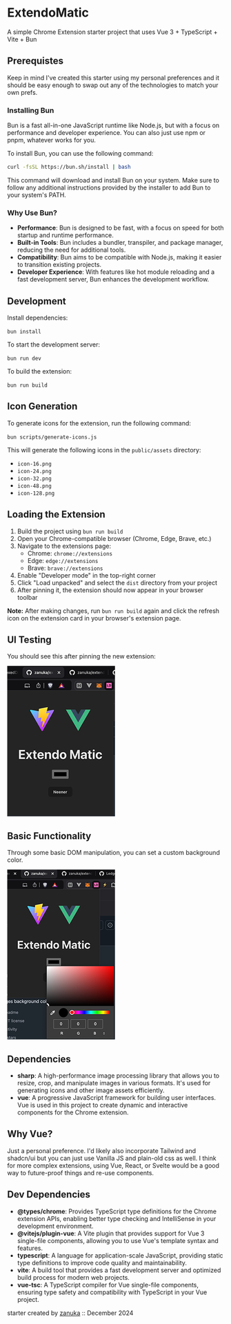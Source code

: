 # ExtendoMatic

A simple Chrome Extension starter project that uses Vue 3 + TypeScript + Vite + Bun

## Prerequistes

Keep in mind I've created this starter using my personal preferences and it should be easy enough to swap out any of the technologies to match your own prefs. 

### Installing Bun

Bun is a fast all-in-one JavaScript runtime like Node.js, but with a focus on performance and developer experience. You can also just use npm or pnpm, whatever works for you. 

To install Bun, you can use the following command:

```bash
curl -fsSL https://bun.sh/install | bash
```

This command will download and install Bun on your system. Make sure to follow any additional instructions provided by the installer to add Bun to your system's PATH.

### Why Use Bun?

- **Performance**: Bun is designed to be fast, with a focus on speed for both startup and runtime performance.
- **Built-in Tools**: Bun includes a bundler, transpiler, and package manager, reducing the need for additional tools.
- **Compatibility**: Bun aims to be compatible with Node.js, making it easier to transition existing projects.
- **Developer Experience**: With features like hot module reloading and a fast development server, Bun enhances the development workflow.


## Development

Install dependencies:

`bun install`

To start the development server:

`bun run dev`

To build the extension:

`bun run build`

## Icon Generation

To generate icons for the extension, run the following command:

`bun scripts/generate-icons.js`

This will generate the following icons in the `public/assets` directory:
- `icon-16.png`
- `icon-24.png`
- `icon-32.png`
- `icon-48.png`
- `icon-128.png`

## Loading the Extension
1. Build the project using `bun run build`
2. Open your Chrome-compatible browser (Chrome, Edge, Brave, etc.)
3. Navigate to the extensions page:
    - Chrome: `chrome://extensions`
    - Edge: `edge://extensions`
    - Brave: `brave://extensions`
4. Enable "Developer mode" in the top-right corner
5. Click "Load unpacked" and select the `dist` directory from your project
6. After pinning it, the extension should now appear in your browser toolbar

**Note:** After making changes, run `bun run build` again and click the refresh icon on the extension card in your browser's extension page.

## UI Testing
You should see this after pinning the new extension:

![Preview A](./src/assets/preview-a.png)

## Basic Functionality
Through some basic DOM manipulation, you can set a custom background color. 

![Preview B](./src/assets/preview-b.png)

## Dependencies

- **sharp**: A high-performance image processing library that allows you to resize, crop, and manipulate images in various formats. It's used for generating icons and other image assets efficiently.
- **vue**: A progressive JavaScript framework for building user interfaces. Vue is used in this project to create dynamic and interactive components for the Chrome extension.

## Why Vue?
Just a personal preference. I'd likely also incorporate Tailwind and shadcn/ui but you can just use Vanilla JS and plain-old css as well. I think for more complex extensions, using Vue, React, or Svelte would be a good way to future-proof things and re-use components. 

## Dev Dependencies

- **@types/chrome**: Provides TypeScript type definitions for the Chrome extension APIs, enabling better type checking and IntelliSense in your development environment.
- **@vitejs/plugin-vue**: A Vite plugin that provides support for Vue 3 single-file components, allowing you to use Vue's template syntax and features.
- **typescript**: A language for application-scale JavaScript, providing static type definitions to improve code quality and maintainability.
- **vite**: A build tool that provides a fast development server and optimized build process for modern web projects.
- **vue-tsc**: A TypeScript compiler for Vue single-file components, ensuring type safety and compatibility with TypeScript in your Vue project.


starter created by [zanuka](https://github.com/zanuka) :: December 2024
